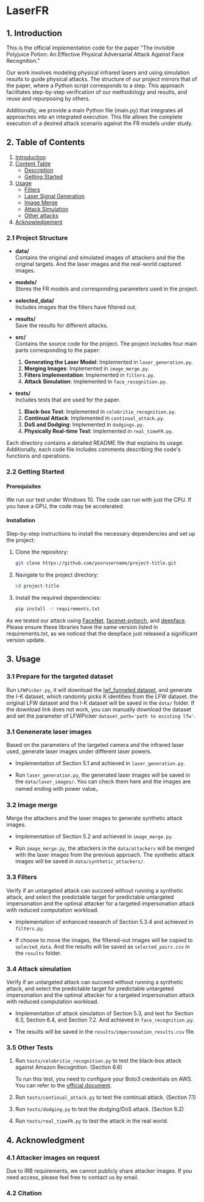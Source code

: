 # LaserFR

## 1. Introduction

This is the official implementation code for the paper "The Invisible Polyjuice Potion: An Effective Physical Adversarial Attack Against Face Recognition."

Our work involves modeling physical infrared lasers and using simulation results to guide physical attacks. The structure of our project mirrors that of the paper, where a Python script corresponds to a step. This approach facilitates step-by-step verification of our methodology and results, and reuse and repurposing by others.

Additionally, we provide a main Python file (main.py) that integrates all approaches into an integrated execution. This file allows the complete execution of a desired attack scenario against the FR models under study.

## 2. Table of Contents

1. [Introduction](#1-introduction)
2. [Content Table](#2-content-table)
   - [Description](#21-project-structure)
   - [Getting Started](#22-getting-started)
3. [Usage](#3-usage)
   - [Filters](#31-filters)
   - [Laser Signal Generation](#32-laser-signal-generation)
   - [Image Merge](#33-image-merge)
   - [Attack Simulation](#34-attack-simulation)
   - [Other attacks](#35-other-tests)
4. [Acknowledgement](#4-acknowledgment)

### 2.1 Project Structure

   - **data/**  
     Contains the original and simulated images of attackers and the the original targets.
     And the laser images and the real-world captured images.
   
   - **models/**  
     Stores the FR models and corresponding parameters used in the project.
   
   - **selected_data/**  
     Includes images that the filters have filtered out.

   - **results/**  
     Save the results for different attacks.
   
   - **src/**  
     Contains the source code for the project.
        The project includes four main parts corresponding to the paper:
      1. **Generating the Laser Model**: Implemented in `laser_generation.py`.
      2. **Merging Images**: Implemented in `image_merge.py`.
      3. **Filters Implementation**: Implemented in `filters.py`.
      4. **Attack Simulation**: Implemented in `face_recognition.py`.
   
   - **tests/**  
     Includes tests that are used for the paper.
      1. **Black-box Test**: Implemented in `celebritie_recognition.py`.
      2. **Continual Attack**: Implemented in `continual_attack.py`.
      3. **DoS and Dodging**: Implemented in `dodgings.py`.
      4. **Physically Real-time Test**: Implemented in `real_timeFR.py`.
         
Each directory contains a detailed README file that explains its usage. Additionally, each code file includes comments describing the code's functions and operations.

### 2.2 Getting Started

#### Prerequisites

We run our test under Windows 10. The code can run with just the CPU. If you have a GPU, the code may be accelerated.

#### Installation

Step-by-step instructions to install the necessary dependencies and set up the project:

1. Clone the repository:
   ```bash
   git clone https://github.com/yourusername/project-title.git
2. Navigate to the project directory:
   ```bash
   cd project-title
3. Install the required dependencies:
   ```bash
   pip install -r requirements.txt

 As we tested our attack using [FaceNet](https://github.com/davidsandberg/facenet), [facenet-pytorch](https://github.com/timesler/facenet-pytorch), and [deepface](https://github.com/serengil/deepface). Please ensure these libraries have the same version listed in requirements.txt, as we noticed that the deepface just released a significant version update.


## 3. Usage

### 3.1 Prepare for the targeted dataset

Run `LFWPicker.py`, it will download the [lwf_funneled dataset](http://vis-www.cs.umass.edu/lfw/lfw-funneled.tgz), and generate the I-K dataset, which randomly picks K identities from the LFW dataset. the original LFW dataset and the I-K dataset will be saved in the `data/` folder. If the download link does not work, you can manually download the dataset and set the parameter of LFWPicker `dataset_path='path to existing lfw'`.


### 3.1 Genenerate laser images

Based on the parameters of the targeted camera and the infrared laser used, generate laser images under different laser powers.

   - Implementation of Section 5.1 and achieved in `laser_generation.py`.
     
   - Run `laser_generation.py`, the generated laser images will be saved in the `data/laser_images/`. You can check them here and the images are named ending with power value。 

### 3.2 Image merge

Merge the attackers and the laser images to generate synthetic attack images.

   - Implementation of Section 5.2 and achieved in `image_merge.py`.

   - Run `image_merge.py`, the attackers in the `data/attackers` will be merged with the laser images from the previous approach. The synthetic attack images will be saved in `data/synthetic_attackers/`.

### 3.3 Filters

Verify if an untargeted attack can succeed without running a synthetic attack, and select the predictable target for predictable untargeted impersonation and the optimal attacker for a targeted impersonation attack with reduced computation workload.

   - Implementation of enhanced research of Section 5.3.4 and achieved in `filters.py`.

   - If choose to move the images, the filtered-out images will be copied to `selected_data`. And the results will be saved as `selected_pairs.csv` in the `results` folder.


### 3.4 Attack simulation

Verify if an untargeted attack can succeed without running a synthetic attack, and select the predictable target for predictable untargeted impersonation and the optimal attacker for a targeted impersonation attack with reduced computation workload.

   - Implementation of attack simulation of Section 5.3, and test for Section 6.3, Section 6.4, and Section 7.2. And achieved in `face_recognition.py`.
     
   - The results will be saved in the `results/impersonation_results.csv` file.

   
### 3.5 Other Tests

1. Run `tests/celebritie_recognition.py` to test the black-box attack against Amazon Recognition. (Section 6.6)
   
   To run this test, you need to configure your Boto3 credentials on AWS. You can refer to the [official document](https://boto3.amazonaws.com/v1/documentation/api/latest/guide/credentials.html). 

2. Run `tests/continual_attack.py` to test the continual attack. (Section 7.1)

3. Run `tests/dodging.py` to test the dodging/DoS attack. (Section 6.2)
   
4. Run `tests/real_timeFR.py` to test the attack in the real world.
  

## 4. Acknowledgment

### 4.1 Attacker images on request

Due to IRB requirements, we cannot publicly share attacker images. If you need access, please feel free to contact us by email.

### 4.2 Citation








   


